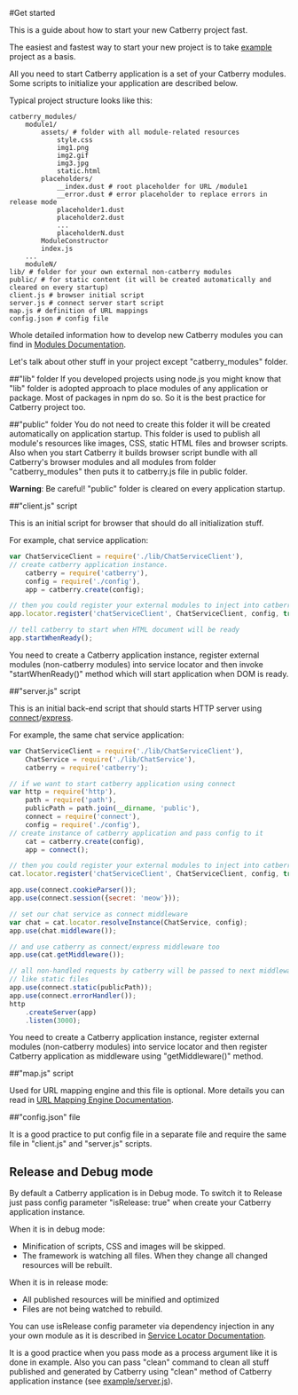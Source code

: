 #Get started

This is a guide about how to start your new Catberry project fast.

The easiest and fastest way to start your new project is to take [example](../example) project as a basis.

All you need to start Catberry application is a set of your Catberry modules. Some scripts to initialize your application are described below.

Typical project structure looks like this:

```
catberry_modules/
	module1/
		assets/ # folder with all module-related resources
			style.css
			img1.png
			img2.gif
			img3.jpg
			static.html
		placeholders/
			__index.dust # root placeholder for URL /module1
			__error.dust # error placeholder to replace errors in release mode
			placeholder1.dust
			placeholder2.dust
			...
			placeholderN.dust
		ModuleConstructor
		index.js
	...
	moduleN/
lib/ # folder for your own external non-catberry modules
public/ # for static content (it will be created automatically and cleared on every startup)
client.js # browser initial script
server.js # connect server start script
map.js # definition of URL mappings
config.json # config file
```

Whole detailed information how to develop new Catberry modules you can find in [Modules Documentation](modules.md).

Let's talk about other stuff in your project except "catberry_modules" folder.

##"lib" folder
If you developed projects using node.js you might know that "lib" folder is adopted approach to place modules of any application or package.
Most of packages in npm do so. So it is the best practice for Catberry project too.

##"public" folder
You do not need to create this folder it will be created automatically on application startup.
This folder is used to publish all module's resources like images, CSS, static HTML files and browser scripts.
Also when you start Catberry it builds browser script bundle with all Catberry's browser modules and all modules from folder "catberry_modules" then puts it to catberry.js file in public folder.

**Warning**: Be careful! "public" folder is cleared on every application startup.

##"client.js" script

This is an initial script for browser that should do all initialization stuff.

For example, chat service application:

```javascript
var ChatServiceClient = require('./lib/ChatServiceClient'),
// create catberry application instance.
	catberry = require('catberry'),
	config = require('./config'),
	app = catberry.create(config);

// then you could register your external modules to inject into catberry modules.
app.locator.register('chatServiceClient', ChatServiceClient, config, true);

// tell catberry to start when HTML document will be ready
app.startWhenReady();
```

You need to create a Catberry application instance, register external modules (non-catberry modules) into service locator and then invoke "startWhenReady()" method which will start application when DOM is ready.

##"server.js" script

This is an initial back-end script that should starts HTTP server using [connect](https://github.com/senchalabs/connect)/[express](https://github.com/visionmedia/express).

For example, the same chat service application:

```javascript
var ChatServiceClient = require('./lib/ChatServiceClient'),
	ChatService = require('./lib/ChatService'),
	catberry = require('catberry');

// if we want to start catberry application using connect
var http = require('http'),
	path = require('path'),
	publicPath = path.join(__dirname, 'public'),
	connect = require('connect'),
	config = require('./config'),
// create instance of catberry application and pass config to it
	cat = catberry.create(config),
	app = connect();

// then you could register your external modules to inject into catberry modules.
cat.locator.register('chatServiceClient', ChatServiceClient, config, true);

app.use(connect.cookieParser());
app.use(connect.session({secret: 'meow'}));

// set our chat service as connect middleware
var chat = cat.locator.resolveInstance(ChatService, config);
app.use(chat.middleware());

// and use catberry as connect/express middleware too
app.use(cat.getMiddleware());

// all non-handled requests by catberry will be passed to next middleware
// like static files
app.use(connect.static(publicPath));
app.use(connect.errorHandler());
http
	.createServer(app)
	.listen(3000);
```

You need to create a Catberry application instance, register external modules (non-catberry modules) into service locator and then register Catberry application as middleware using "getMiddleware()" method.

##"map.js" script

Used for URL mapping engine and this file is optional. More details you can read in [URL Mapping Engine Documentation](url-mapping.md).

##"config.json" file

It is a good practice to put config file in a separate file and require the same file in "client.js" and "server.js" scripts.

## Release and Debug mode

By default a Catberry application is in Debug mode. To switch it to Release just pass config parameter "isRelease: true" when create your Catberry application instance.

When it is in debug mode:

* Minification of scripts, CSS and images will be skipped.
* The framework is watching all files. When they change all changed resources will be rebuilt.

When it is in release mode:

* All published resources will be minified and optimized
* Files are not being watched to rebuild.


You can use isRelease config parameter via dependency injection in any your own module as it is described in [Service Locator Documentation](service-locator.md).

It is a good practice when you pass mode as a process argument like it is done in example.
Also you can pass "clean" command to clean all stuff published and generated by Catberry using "clean" method of Catberry application instance (see [example/server.js](../example/server.js)).